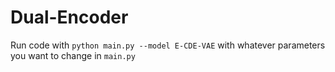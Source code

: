 # Dual-Encoder

Run code with `python main.py --model E-CDE-VAE` with whatever parameters you want to change in `main.py`
